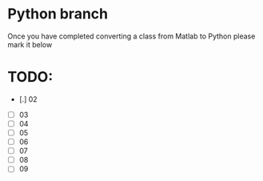 # Python branch
Once you have completed converting a class from Matlab to Python please mark it below

# TODO:
- [.] 02
- [ ] 03
- [ ] 04
- [ ] 05
- [ ] 06
- [ ] 07
- [ ] 08
- [ ] 09
